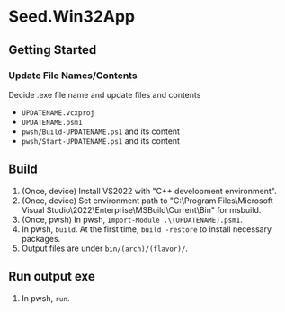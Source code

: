# Seed.Win32App

## Getting Started
### Update File Names/Contents
Decide .exe file name and update files and contents

- `UPDATENAME.vcxproj`
- `UPDATENAME.psm1`
- `pwsh/Build-UPDATENAME.ps1` and its content
- `pwsh/Start-UPDATENAME.ps1` and its content

## Build
1. (Once, device) Install VS2022 with "C++ development environment".
1. (Once, device) Set environment path to "C:\Program Files\Microsoft Visual Studio\2022\Enterprise\MSBuild\Current\Bin" for msbuild.
1. (Once, pwsh) In pwsh, `Import-Module .\(UPDATENAME).psm1`.
1. In pwsh, `build`. At the first time, `build -restore` to install necessary packages.
1. Output files are under `bin/(arch)/(flavor)/`.

## Run output exe
1. In pwsh, `run`.
